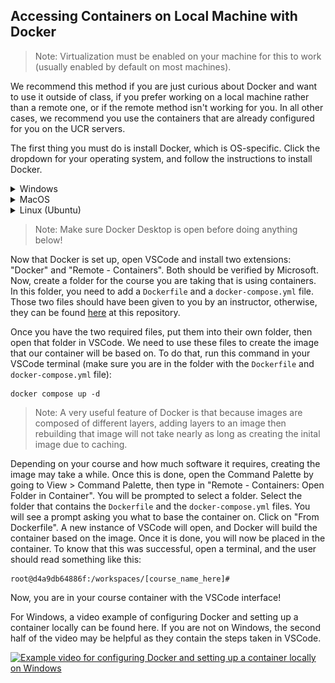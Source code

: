 ## Accessing Containers on Local Machine with Docker

> Note: Virtualization must be enabled on your machine for this to work (usually enabled by default on most machines).

We recommend this method if you are just curious about Docker and want to use it outside of class, if you prefer working on a local machine rather than a remote one, or if the remote method isn't working for you. In all other cases, we recommend you use the containers that are already configured for you on the UCR servers.

The first thing you must do is install Docker, which is OS-specific. Click the dropdown for your operating system, and follow the instructions to install Docker.

<details>
<summary>Windows</summary>

1. First, install [Docker Desktop](https://www.docker.com/products/docker-desktop/) here for your appropriate OS and processor. You may need to create an account.

2. Open a Powershell terminal as admin by going to the start menu, searching for Powershell, right clicking Powershell, and click Run as Administrator.

<p align="center">
   <img src="images/powershelladmin.png">
</p>

3. Run these commands within the Powershell terminal:

```
dism.exe /online /enable-feature /featurename:Microsoft-Windows-Subsystem-Linux /all /norestart
dism.exe /online /enable-feature /featurename:VirtualMachinePlatform /all /norestart
```

4. Download the Linux kernel update package [here](https://docs.microsoft.com/pl-pl/windows/wsl/install-manual#step-4---download-the-linux-kernel-update-package). Run the file you download from there.

5. Run this command in your Powershell. 

```
wsl --set-default-version 2
```

Now, Docker should be fully working on your computer. To test this, open up Docker Desktop, then open up a command prompt and type this command:

```
docker run --name hello-world-container hello-world
```

The output should be something like:
```
Hello from Docker!
This message shows that your installation appears to be working correctly.

To generate this message, Docker took the following steps:
 1. The Docker client contacted the Docker daemon.
 2. The Docker daemon pulled the "hello-world" image from the Docker Hub.
    (amd64)
 3. The Docker daemon created a new container from that image which runs the
    executable that produces the output you are currently reading.
 4. The Docker daemon streamed that output to the Docker client, which sent it
    to your terminal.

To try something more ambitious, you can run an Ubuntu container with:
 $ docker run -it ubuntu bash

Share images, automate workflows, and more with a free Docker ID:
 https://hub.docker.com/

For more examples and ideas, visit:
 https://docs.docker.com/get-started/
```

To save space/resources, remove the container.
```
docker rm hello-world-container
```

</details>

<details>
<summary>MacOS</summary>

1. First, install [Docker Desktop](https://www.docker.com/products/docker-desktop/) here for your appropriate OS and processor. You may need to create an account.

2. Open the `docker.dmg` file. After it opens, you should see a window like this:

<p align="center">
   <img src="images/dockerdraganddrop.png" alt="Drag and Drop Docker Window"> 
</p>

In the window, drag and drop the Docker icon to the folder, and it will automatically add Docker Desktop to your applications folder.

3. Go to your applications folder, and open Docker Desktop. It should ask for your system password since Docker requires admin access.

Now, Docker should be fully working on your computer. To test this, open up Docker Desktop, then open up a command prompt and type this command:

```
docker run --name hello-world-container hello-world
```

The output should be something like:
```
Hello from Docker!
This message shows that your installation appears to be working correctly.

To generate this message, Docker took the following steps:
 1. The Docker client contacted the Docker daemon.
 2. The Docker daemon pulled the "hello-world" image from the Docker Hub.
    (amd64)
 3. The Docker daemon created a new container from that image which runs the
    executable that produces the output you are currently reading.
 4. The Docker daemon streamed that output to the Docker client, which sent it
    to your terminal.

To try something more ambitious, you can run an Ubuntu container with:
 $ docker run -it ubuntu bash

Share images, automate workflows, and more with a free Docker ID:
 https://hub.docker.com/

For more examples and ideas, visit:
 https://docs.docker.com/get-started/
```

To save space/resources, remove the container.
```
docker rm hello-world-container
```

</details>

<details>
<summary>Linux (Ubuntu)</summary>

> Note: These instructions are for Ubuntu. If you have a different distribution, find the instructions [here](https://docs.docker.com/desktop/install/linux-install/).

1. Run the following commands:

```bash
sudo apt-get update

sudo apt-get install \
    ca-certificates \
    curl \
    gnupg \
    lsb-release

sudo mkdir -p /etc/apt/keyrings

curl -fsSL https://download.docker.com/linux/ubuntu/gpg | sudo gpg --dearmor -o /etc/apt/keyrings/docker.gpg

echo \
  "deb [arch=$(dpkg --print-architecture) signed-by=/etc/apt/keyrings/docker.gpg] https://download.docker.com/linux/ubuntu \
  $(lsb_release -cs) stable" | sudo tee /etc/apt/sources.list.d/docker.list > /dev/null

sudo apt-get update

sudo apt-get install docker-ce docker-ce-cli containerd.io docker-compose-plugin

sudo apt-get install docker-ce=5:20.10.17~3-0~ubuntu-focal docker-ce-cli=5:20.10.17~3-0~ubuntu-focal containerd.io docker-compose-plugin

# Note that, at the writing of this module, the latest version of Docker was 5:20.10.17~3-0~ubuntu-focal. If you want to install the latest version of Docker, run the command: apt-cache madison docker-ce

# ... then replace the version string 5:20.10.17~3-0~ubuntu-focal with the version string of the latest version.

```

These commands will install the Docker Engine. To ensure that it was installed correctly, run this command:

```
sudo docker run hello-world
```

The output should look something like this:

```
Hello from Docker!
This message shows that your installation appears to be working correctly.

To generate this message, Docker took the following steps:
 1. The Docker client contacted the Docker daemon.
 2. The Docker daemon pulled the "hello-world" image from the Docker Hub.
    (amd64)
 3. The Docker daemon created a new container from that image which runs the
    executable that produces the output you are currently reading.
 4. The Docker daemon streamed that output to the Docker client, which sent it
    to your terminal.

To try something more ambitious, you can run an Ubuntu container with:
 $ docker run -it ubuntu bash

Share images, automate workflows, and more with a free Docker ID:
 https://hub.docker.com/

For more examples and ideas, visit:
 https://docs.docker.com/get-started/
```

OPTIONAL STEP: If you don't want to `sudo` every time you run Docker, run these commands:

```bash
sudo groupadd docker
sudo usermod -aG docker $USER
# Log out and log back in after running the above command
newgrp docker 
```

You should now be able to run Docker without `sudo`. Try running the hello world container without `sudo` to confirm.

3. While technically optional to install, Docker Deskop provides a very useful graphical interface to keep track of containers and images, and an easy way to run/stop containers.

Download the latest version of Docker Desktop for your distribution [here](https://docs.docker.com/desktop/release-notes/).

4. Install the package using `apt` (make sure you are in the directory where the Docker Desktop package was downloaded):

```bash
sudo apt-get update
sudo apt-get install ./[NAME_OF_FILE_DOWNLOADED]

# For example, the latest version at the writing of this module was docker-desktop-4.12.0-amd64.deb, so the command was...
# sudo apt-get install ./docker-desktop-4.12.0-amd64.deb
```

You should now be able to open Docker Desktop.

</details>

> Note: Make sure Docker Desktop is open before doing anything below!

Now that Docker is set up, open VSCode and install two extensions: "Docker" and "Remote - Containers". Both should be verified by Microsoft. Now, create a folder for the course you are taking that is using containers. In this folder, you need to add a `Dockerfile` and a `docker-compose.yml` file. Those two files should have been given to you by an instructor, otherwise, they can be found [here]() at this repository.

Once you have the two required files, put them into their own folder, then open that folder in VSCode. We need to use these files to create the image that our container will be based on. To do that, run this command in your VSCode terminal (make sure you are in the folder with the `Dockerfile` and `docker-compose.yml` file):

```
docker compose up -d
```

> Note: A very useful feature of Docker is that because images are composed of different layers, adding layers to an image then rebuilding that image will not take nearly as long as creating the inital image due to caching.

Depending on your course and how much software it requires, creating the image may take a while. Once this is done, open the Command Palette by going to View > Command Palette, then type in "Remote - Containers: Open Folder in Container". You will be prompted to select a folder. Select the folder that contains the `Dockerfile` and the `docker-compose.yml` files. You will see a prompt asking you what to base the container on. Click on "From Dockerfile". A new instance of VSCode will open, and Docker will build the container based on the image. Once it is done, you will now be placed in the container. To know that this was successful, open a terminal, and the user should read something like this:

```
root@d4a9db64886f:/workspaces/[course_name_here]#
```

Now, you are in your course container with the VSCode interface!

For Windows, a video example of configuring Docker and setting up a container locally can be found here. If you are not on Windows, the second half of the video may be helpful as they contain the steps taken in VSCode. 

[![Example video for configuring Docker and setting up a container locally on Windows](https://img.youtube.com/vi/UJTSJiH0CnM/maxresdefault.jpg)](https://www.youtube.com/watch?v=UJTSJiH0CnM)
